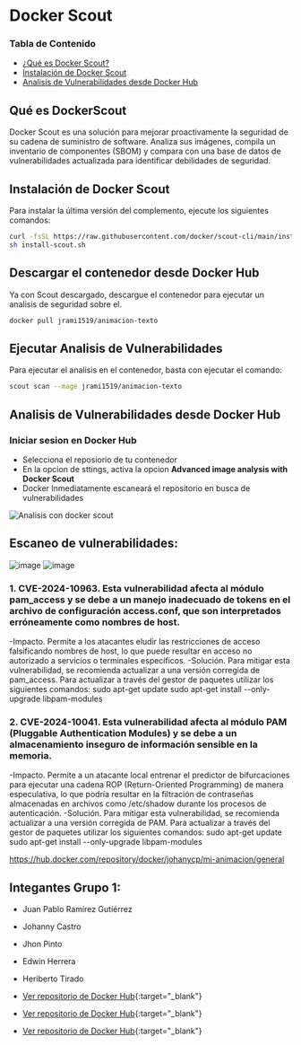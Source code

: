 # Docker Scout

### Tabla de Contenido

- [¿Qué es Docker Scout?](#qué-es-docker-scout)
- [Instalación de Docker Scout](#instalación-de-docker-scout)
- [Analisis de Vulnerabilidades desde Docker Hub](#analisis-de-vulnerabilidades-desde-docker-hub)

## Qué es DockerScout

Docker Scout es una solución para mejorar proactivamente la seguridad de su cadena de suministro de software. Analiza sus imágenes, compila un inventario de componentes (SBOM) y compara con una base de datos de vulnerabilidades actualizada para identificar debilidades de seguridad.

## Instalación de Docker Scout

Para instalar la última versión del complemento, ejecute los siguientes comandos:

```bash
curl -fsSL https://raw.githubusercontent.com/docker/scout-cli/main/install.sh -o install-scout.sh
sh install-scout.sh
```

## Descargar el contenedor desde Docker Hub

Ya con Scout descargado, descargue el contenedor para ejecutar un analisis de seguridad sobre el.

```bash
docker pull jrami1519/animacion-texto
```

## Ejecutar Analisis de Vulnerabilidades

Para ejecutar el analisis en el contenedor, basta con ejecutar el comando:

```bash
scout scan --mage jrami1519/animacion-texto
```

## Analisis de Vulnerabilidades desde Docker Hub

### Iniciar sesion en Docker Hub

- Selecciona el reposiorio de tu contenedor
- En la opcion de sttings, activa la opcion **Advanced image analysis with Docker Scout**
- Docker Inmediatamente escaneará el repositorio en busca de vulnerabilidades

![Analisis con docker scout](https://i.ibb.co/JFgZYw3x/Screenshot-from-2025-05-19-09-24-31.png)

## Escaneo de vulnerabilidades:
![image](https://github.com/user-attachments/assets/4832c87d-f832-4f22-8871-0f5be17f1956)
![image](https://github.com/user-attachments/assets/47ab0a0b-7bcb-42b7-994c-2a525c134447)


### 1. CVE-2024-10963. Esta vulnerabilidad afecta al módulo pam_access y se debe a un manejo inadecuado de tokens en el archivo de configuración access.conf, que son interpretados erróneamente como nombres de host. 
-Impacto. Permite a los atacantes eludir las restricciones de acceso falsificando nombres de host, lo que puede resultar en acceso no autorizado a servicios o terminales específicos.
-Solución. Para mitigar esta vulnerabilidad, se recomienda actualizar a una versión corregida de pam_access.  Para actualizar a través del gestor de paquetes utilizar los siguientes comandos: 
sudo apt-get update
sudo apt-get install --only-upgrade libpam-modules

### 2. CVE-2024-10041. Esta vulnerabilidad afecta al módulo PAM (Pluggable Authentication Modules) y se debe a un almacenamiento inseguro de información sensible en la memoria.
-Impacto. Permite a un atacante local entrenar el predictor de bifurcaciones para ejecutar una cadena ROP (Return-Oriented Programming) de manera especulativa, lo que podría resultar en la filtración de contraseñas almacenadas en archivos como /etc/shadow durante los procesos de autenticación.
-Solución. Para mitigar esta vulnerabilidad, se recomienda actualizar a una versión corregida de PAM. Para actualizar a través del gestor de paquetes utilizar los siguientes comandos: 
sudo apt-get update
sudo apt-get install --only-upgrade libpam-modules

https://hub.docker.com/repository/docker/johanycp/mi-animacion/general

## Integantes Grupo 1:

- Juan Pablo Ramírez Gutiérrez
- Johanny Castro
- Jhon Pinto
- Edwin Herrera
- Heriberto Tirado

- [Ver repositorio de Docker Hub](https://hub.docker.com/repository/docker/jrami1519/animacion-texto/general){:target="_blank"}
- [Ver repositorio de Docker Hub](https://hub.docker.com/repository/docker/heribertotiradopinzon/vulnerable-image/general){:target="_blank"}
- [Ver repositorio de Docker Hub](https://hub.docker.com/r/edwinh25/animacion-texto/tags){:target="_blank"}

